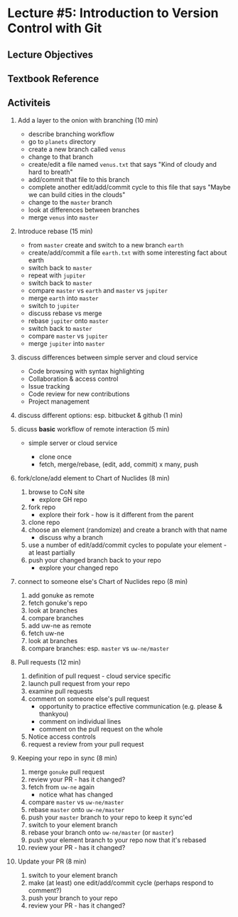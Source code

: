 # Lecture #5: Introduction to Version Control with Git

## Lecture Objectives

## Textbook Reference

## Activiteis

1. Add a layer to the onion with branching (10 min)

   * describe branching workflow
   * go to `planets` directory
   * create a new branch called `venus`
   * change to that branch
   * create/edit a file named `venus.txt` that says "Kind of cloudy and hard to breath"
   * add/commit that file to this branch
   * complete another edit/add/commit cycle to this file that says "Maybe we
   can build cities in the clouds"
   * change to the `master` branch
   * look at differences between branches
   * merge `venus` into `master`

1. Introduce rebase (15 min)

   * from `master` create and switch to a new branch `earth`
   * create/add/commit a file `earth.txt` with some interesting fact about earth
   * switch back to `master`
   * repeat with `jupiter`
   * switch back to `master`
   * compare `master` vs `earth` and `master` vs `jupiter`
   * merge `earth` into `master`
   * switch to `jupiter`
   * discuss rebase vs merge
   * rebase `jupiter` onto `master`
   * switch back to `master`
   * compare `master` vs `jupiter`
   * merge `jupiter` into `master`

1. discuss differences between simple server and cloud service

   * Code browsing with syntax highlighting
   * Collaboration & access control
   * Issue tracking
   * Code review for new contributions
   * Project management

1. discuss different options: esp. bitbucket & github (1 min)

1. dicuss **basic** workflow of remote interaction (5 min)

   * simple server or cloud service

     * clone once
     * fetch, merge/rebase, (edit, add, commit) x many, push 

1. fork/clone/add element to Chart of Nuclides  (8 min)
   1. browse to CoN site
      * explore GH repo
   1. fork repo
      * explore their fork - how is it different from the parent
   1. clone repo
   1. choose an element (randomize) and create a branch with that name
      * discuss why a branch
   1. use a number of edit/add/commit cycles to populate your element - at least partially
   1. push your changed branch back to your repo
      * explore your changed repo

1. connect to someone else's Chart of Nuclides repo  (8 min)
   1. add gonuke as remote
   1. fetch gonuke's repo
   1. look at branches
   1. compare branches
   1. add uw-ne as remote
   1. fetch uw-ne
   1. look at branches
   1. compare branches: esp. `master` vs `uw-ne/master`

1. Pull requests (12 min)
   1. definition of pull request - cloud service specific
   1. launch pull request from your repo
   1. examine pull requests
   1. comment on someone else's pull request
      * opportunity to practice effective communication (e.g. please &
        thankyou)
      * comment on individual lines
      * comment on the pull request on the whole
   1. Notice access controls
   1. request a review from your pull request

1. Keeping your repo in sync  (8 min)
   1. merge `gonuke` pull request
   1. review your PR - has it changed?
   1. fetch from `uw-ne` again
      * notice what has changed
   1. compare `master` vs `uw-ne/master`
   1. rebase `master` onto `uw-ne/master`
   1. push your `master` branch to your repo to keep it sync'ed
   1. switch to your element branch
   1. rebase your branch onto `uw-ne/master` (or `master`)
   1. push your element branch to your repo now that it's rebased
   1. review your PR - has it changed?

1. Update your PR (8 min)
   1. switch to your element branch
   1. make (at least) one edit/add/commit cycle (perhaps respond to comment?)
   1. push your branch to your repo
   1. review your PR - has it changed?

